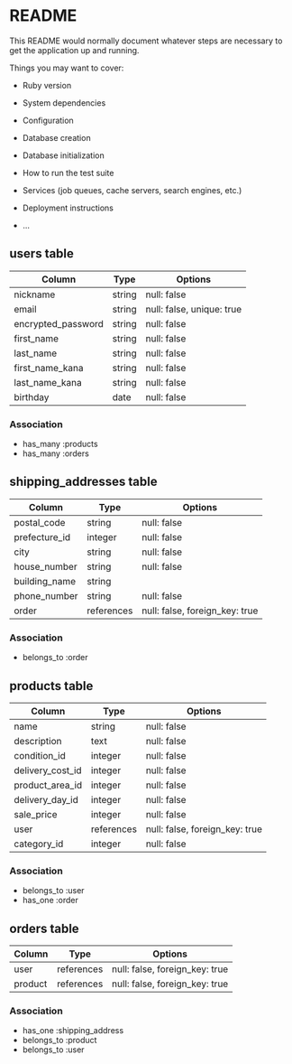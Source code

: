 # README

This README would normally document whatever steps are necessary to get the
application up and running.

Things you may want to cover:

* Ruby version

* System dependencies

* Configuration

* Database creation

* Database initialization

* How to run the test suite

* Services (job queues, cache servers, search engines, etc.)

* Deployment instructions

* ...






## users table

| Column              | Type     | Options                   |
| ------------------- | -------- | ------------------------- |
| nickname            | string   | null: false               |
| email               | string   | null: false, unique: true |
| encrypted_password  | string   | null: false               |
| first_name          | string   | null: false               |
| last_name           | string   | null: false               |
| first_name_kana     | string   | null: false               |
| last_name_kana      | string   | null: false               |
| birthday            | date     | null: false               |


### Association
- has_many :products
- has_many :orders



## shipping_addresses table

| Column              | Type       | Options                        |
| ------------------- | ---------- | ------------------------------ |
| postal_code         | string     | null: false                    |
| prefecture_id       | integer    | null: false                    |
| city                | string     | null: false                    |
| house_number        | string     | null: false                    |
| building_name       | string     |                                |
| phone_number        | string     | null: false                    |
| order               | references | null: false, foreign_key: true |

### Association
- belongs_to :order



## products table

| Column                 | Type       | Options                        |
| ---------------------- | ---------- | ------------------------------ |
| name                   | string     | null: false                    |
| description            | text       | null: false                    |
| condition_id           | integer    | null: false                    |
| delivery_cost_id       | integer    | null: false                    |
| product_area_id        | integer    | null: false                    |
| delivery_day_id        | integer    | null: false                    |
| sale_price             | integer    | null: false                    |
| user                   | references | null: false, foreign_key: true |
| category_id            | integer    | null: false                    |


### Association
- belongs_to :user
- has_one :order



## orders table

| Column              | Type       | Options                        |
| ------------------- | ---------- | ------------------------------ |
| user                | references | null: false, foreign_key: true |
| product             | references | null: false, foreign_key: true |


### Association
- has_one :shipping_address
- belongs_to :product
- belongs_to :user
